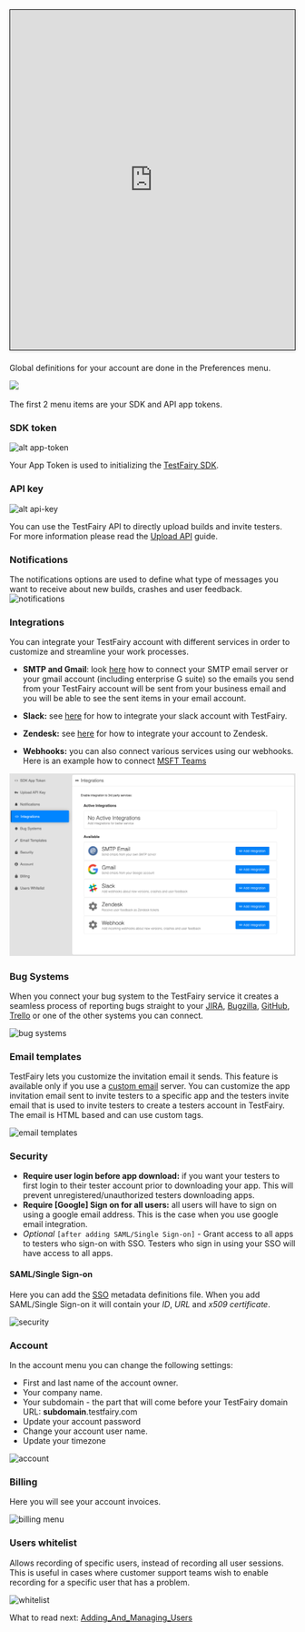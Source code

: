 <iframe width="800" height="600" frameborder="0" allowfullscreen="true" style="box-sizing: border-box; margin-bottom:5px; max-width: 100%; border: 1px solid rgba(0,0,0,1); background-color: rgba(255,255,255,0); box-shadow: 0px 2px 4px rgba(0,0,0,0.1);" src="https://testfairy.fleeq.io/l/0ijyr11qum-2z57bu31bz"></iframe>


Global definitions for your account are done in the Preferences menu.
 
<img src="../../img/app/preferences-link.png"/>
 
The first 2 menu items are your SDK and API app tokens.

### SDK token
![ alt app-token](../../img/app/app-token.png)
 
Your App Token is used to initializing the [TestFairy SDK](https://docs.testfairy.com/SDK/Adding_The_Testfairy_SDK_To_Your_App.html). 
 

### API key
![ alt api-key](../../img/app/api-key.png)
 
You can use the TestFairy API to directly upload builds and invite testers. For more information please read the [Upload API](https://docs.testfairy.com/API/Upload_API.html) guide.
 

### Notifications
The notifications options are used to define what type of messages you want to receive about new builds, crashes and user feedback.
![notifications](/img/app/preferences/account-settings-3.png)
 

### Integrations
You can integrate your TestFairy account with different services in order to customize and streamline your work processes.

* __SMTP and Gmail__: look [here](https://docs.testfairy.com/Integrations/SMTP_and_Gmail.html) how to connect your SMTP email server or your gmail account (including enterprise G suite) so the emails you send from your TestFairy account will be sent from your business email and you will be able to see the sent items in your email account.

* __Slack:__ see [here](https://docs.testfairy.com/Integrations/Slack.html) for how to integrate your slack account with TestFairy.

* __Zendesk:__ see [here](https://docs.testfairy.com/Integrations/Zendesk.html) for how to integrate your account to Zendesk. 

* __Webhooks:__ you can also connect various services using our webhooks. Here is an example how to connect [MSFT Teams](https://docs.testfairy.com/Integrations/Microsoft_Teams.html)


![integrations](/img/app/preferences/account-settings-4.png)


### Bug Systems
When you connect your bug system to the TestFairy service it creates a seamless process of reporting bugs straight to your [JIRA](https://docs.testfairy.com/Bug_Tracking/JIRA_Cloud.html), [Bugzilla](https://docs.testfairy.com/Bug_Tracking/Bugzilla.html), [GitHub](https://docs.testfairy.com/Bug_Tracking/Github.html), [Trello](https://docs.testfairy.com/Bug_Tracking/Trello.html) or one of the other systems you can connect.

![bug systems](/img/app/preferences/account-settings-5.png)
 

### Email templates
TestFairy lets you customize the invitation email it sends. This feature is available only if you use a [custom email](https://docs.testfairy.com/Integrations/SMTP_and_Gmail.html) server. 
You can customize the app invitation email sent to invite testers to a specific app and the testers invite email that is used to invite testers to create a testers account in TestFairy.
The email is HTML based and can use custom tags.

![email templates](/img/app/preferences/account-settings-6.png)


### Security
* **Require user login before app download:** if you want your testers to first login to their tester account prior to downloading your app. This will prevent unregistered/unauthorized testers downloading apps.
* **Require [Google] Sign on for all users:** all users will have to sign on using a google email address. This is the case when you use google email integration.
* _Optional_ ``[after adding SAML/Single Sign-on]`` - Grant access to all apps to testers who sign-on with SSO. Testers who sign in using your SSO will have access to all apps.
#### SAML/Single Sign-on
Here you can add the [SSO](https://docs.testfairy.com/Single_Sign-On/SSO.html) metadata definitions file. When you add SAML/Single Sign-on it will contain your _ID_, _URL_ and _x509 certificate_.

![security](/img/app/preferences/account-settings-7.png)

### <a name="account"></a>Account

In the account menu you can change the following settings:

* First and last name of the account owner.
* Your company name.
* Your subdomain - the part that will come before your TestFairy domain URL: **subdomain**.testfairy.com 
* Update your account password
* Change your account user name.
* Update your timezone


![account](/img/app/preferences/account-settings-8.png)
 
### Billing

Here you will see your account invoices.

![billing menu](/img/app/preferences/account-settings-9.png)

### Users whitelist

Allows recording of specific users, instead of recording all user sessions.
This is useful in cases where customer support teams wish to enable recording for a specific user that has a problem.

![whitelist](/img/app/preferences/account-settings-10.png)

What to read next: [Adding_And_Managing_Users](Adding_And_Managing_Users.html)

